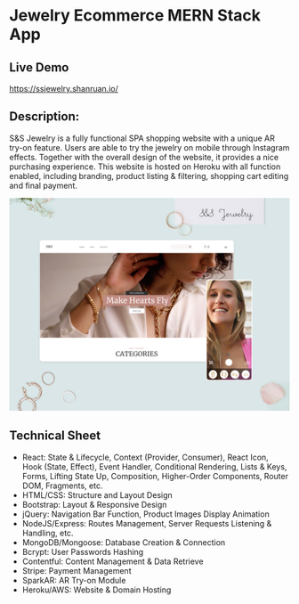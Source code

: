 # Jewelry Ecommerce MERN Stack App
## Live Demo
https://ssjewelry.shanruan.io/
## Description: 

S&S Jewelry is a fully functional SPA shopping website with a unique AR try-on feature. Users are able to try the jewelry on mobile through Instagram effects. Together with the overall design of the website, it provides a nice purchasing experience. This website is hosted on Heroku with all function enabled, including branding, product listing & filtering, shopping cart editing and final payment.

![](client/public/ssjewelry.png)

## Technical Sheet
- React: State & Lifecycle, Context (Provider, Consumer), React Icon, Hook (State, Effect), Event Handler, Conditional Rendering, Lists & Keys, Forms, Lifting State Up, Composition, Higher-Order Components, Router DOM, Fragments, etc.
- HTML/CSS: Structure and Layout Design
- Bootstrap: Layout & Responsive Design
- jQuery: Navigation Bar Function, Product Images Display Animation
- NodeJS/Express: Routes Management, Server Requests Listening & Handling, etc.
- MongoDB/Mongoose: Database Creation & Connection
- Bcrypt: User Passwords Hashing
- Contentful: Content Management & Data Retrieve
- Stripe: Payment Management
- SparkAR: AR Try-on Module
- Heroku/AWS: Website & Domain Hosting
